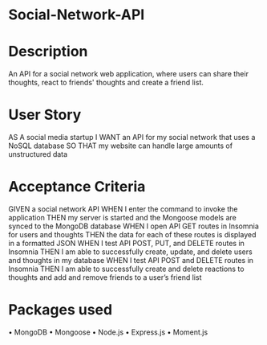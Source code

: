 # Social-Network-API


# Description

An API for a social network web application, where users can share their thoughts, react to friends' thoughts and create a friend list.

# User Story 

AS A social media startup
I WANT an API for my social network that uses a NoSQL database
SO THAT my website can handle large amounts of unstructured data

# Acceptance Criteria

GIVEN a social network API
WHEN I enter the command to invoke the application
THEN my server is started and the Mongoose models are synced to the MongoDB database
WHEN I open API GET routes in Insomnia for users and thoughts
THEN the data for each of these routes is displayed in a formatted JSON
WHEN I test API POST, PUT, and DELETE routes in Insomnia
THEN I am able to successfully create, update, and delete users and thoughts in my database
WHEN I test API POST and DELETE routes in Insomnia
THEN I am able to successfully create and delete reactions to thoughts and add and remove friends to a user’s friend list


# Packages used 

• MongoDB
• Mongoose
• Node.js
• Express.js
• Moment.js 


